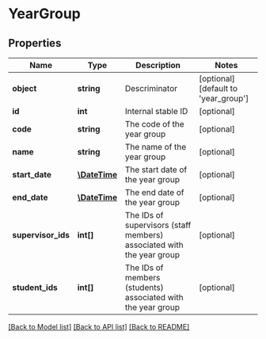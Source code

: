 # YearGroup

## Properties
Name | Type | Description | Notes
------------ | ------------- | ------------- | -------------
**object** | **string** | Descriminator | [optional] [default to 'year_group']
**id** | **int** | Internal stable ID | [optional] 
**code** | **string** | The code of the year group | [optional] 
**name** | **string** | The name of the year group | [optional] 
**start_date** | [**\DateTime**](\DateTime.md) | The start date of the year group | [optional] 
**end_date** | [**\DateTime**](\DateTime.md) | The end date of the year group | [optional] 
**supervisor_ids** | **int[]** | The IDs of supervisors (staff members) associated with the year group | [optional] 
**student_ids** | **int[]** | The IDs of members (students) associated with the year group | [optional] 

[[Back to Model list]](../README.md#documentation-for-models) [[Back to API list]](../README.md#documentation-for-api-endpoints) [[Back to README]](../README.md)


